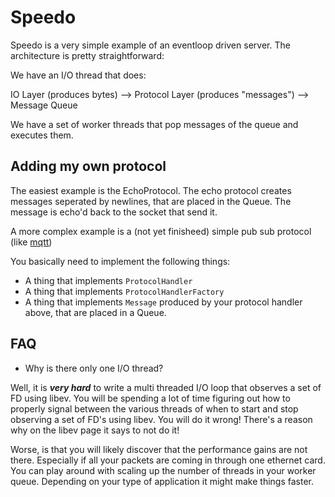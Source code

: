 Speedo
======

Speedo is a very simple example of an eventloop driven server. The architecture is pretty straightforward:


We have an I/O thread that does:

 IO Layer (produces bytes) --> Protocol Layer (produces "messages") --> Message Queue
 
We have a set of worker threads that pop messages of the queue and executes them.


Adding my own protocol
----------------------

The easiest example is the EchoProtocol. The echo protocol creates messages seperated by newlines, that are placed in the Queue. The message is echo'd back to the socket that send it.

A more complex example is a (not yet finisheed) simple pub sub protocol (like [mqtt](http://mqtt.org/))

You basically need to implement the following things:

* A thing that implements `ProtocolHandler`
* A thing that implements `ProtocolHandlerFactory`
* A thing that implements `Message` produced by your protocol handler above, that are placed in a Queue.


FAQ
---

* Why is there only one I/O thread?

Well, it is ***very hard*** to write a multi threaded I/O loop that observes a set of FD using libev. You will be spending a lot of time figuring out how to properly signal between the various threads of when to start and stop observing a set of FD's using libev. You will do it wrong! There's a reason why on the libev page it says to not do it!

Worse, is that you will likely discover that the performance gains are not there. Especially if all your packets are coming in through one ethernet card. You can play around with scaling up the number of threads in your worker queue. Depending on your type of application it might make things faster.





